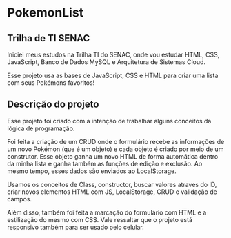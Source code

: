 # PokemonList
<div>
  <h2>Trilha de TI SENAC</h2>
  <p>Iniciei meus estudos na Trilha TI do SENAC, onde vou estudar HTML, CSS, JavaScript, Banco de Dados MySQL e Arquitetura de Sistemas Cloud.</p>
  <p>Esse projeto usa as bases de JavaScript, CSS e HTML para criar uma lista com seus Pokémons favoritos!</p>
 </div>
<div>
  <h2>Descrição do projeto</h2>
  <p>Esse projeto foi criado com a intenção de trabalhar alguns conceitos da lógica de programação.</p>
  <p>Foi feita a criação de um CRUD onde o formulário recebe as informações de um novo Pokémon (que é um objeto) e cada objeto é criado por meio de um construtor. Esse objeto ganha um novo HTML de forma automática dentro da minha lista e ganha também as funções de edição e exclusão. Ao mesmo tempo, esses dados são enviados ao LocalStorage. </p>
  <p>Usamos os conceitos de Class, constructor, buscar valores atraves do ID, criar novos elementos HTML com JS, LocalStorage, CRUD e validação de campos.</p>
  <p>Além disso, também foi feita a marcação do formulário com HTML e a estilização do mesmo com CSS. Vale ressaltar que o projeto está responsivo também para ser usado pelo celular.</p>
</div>
